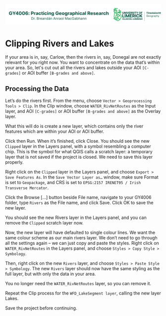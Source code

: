 ![UL Geography logo](../assets/images/GY4006_logo.png)

# Clipping Rivers and Lakes

If your area is in, say, Carlow, then the rivers in, say, Donegal are not exactly relevant for you right now. You want to concentrate on the data that’s within your area. So, let's cut out all the rivers and lakes outside your AOI ```[C-grades]``` or AOI buffer ```[B-grades and above]```. 

## Processing the Data

Let’s do the rivers first. From the menu, choose ```Vector > Geoprocessing Tools > Clip```. In the Clip window, choose ```WATER_RivNetRoutes``` as the Input layer, and AOI ```[C-grades]``` or AOI buffer ```[B-grades and above]``` as the Overlay layer.

What this will do is create a new layer, which contains only the river features which are within your AOI or AOI buffer. 

Click then Run. When it’s finished, click Close. You should see the new ```Clipped``` layer in the Layers panel, with a symbol resembling a computer chip. This is the symbol for what QGIS calls a scratch layer: a temporary layer that is not saved if the project is closed. We need to save this layer properly. 

Right click on the ```Clipped``` layer in the Layers panel, and choose ```Export > Save Features As```. In the ```Save Vector Layer as…``` window, make sure Format is set to ```Geopackage```, and CRS is set to ```EPSG:2157 IRENET95 / Irish Transverse Mercator```.

Click the Browse […] button beside File name, navigate to your GY4006 folder, type ```Rivers``` as the File name, and click Save. Click OK to save the new layer.

You should see the new Rivers layer in the Layers panel, and you can remove the ```Clipped``` scratch layer now.

Now, the new layer will have defaulted to single colour lines. We want the same colour scheme as our main rivers layer. We don’t need to go through all the settings again – we can just copy and paste the styles. Right click on ```WATER_RivNetRoutes``` in the Layers panel, and choose ```Styles > Copy Style > Symbology```.

Then, right click on the new ```Rivers``` layer, and choose ```Styles > Paste Style > Symbology```. The new ```Rivers``` layer should now have the same styling as the full layer, but with only the data in your area. 

You no longer need the ```WATER_RivNetRoutes``` layer, so you can remove it.

Repeat the Clip process for the ```WFD_LakeSegment layer```, calling the new layer Lakes.

Save the project before continuing.